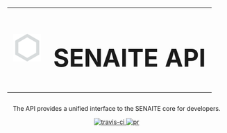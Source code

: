 <div align="center">
  <h1>
    <table width="100%" border="0" cellspacing="0" cellpadding="0">
      <tr>
        <td>
          <a href="https://github.com/senaite/senaite.api">
          <img src="static/logo.png" alt="senaite.api" height="64" />
          </a>
        </td>
        <td>
          <h1>SENAITE API</h1>
        </td>
      </tr>
    </table>
  </h1>

  <p>The API provides a unified interface to the SENAITE core for developers.</p>


  <div>
    <a href="https://travis-ci.org/senaite/senaite.api">
      <img src="https://img.shields.io/travis/senaite/senaite.api.svg?style=flat-square" alt="travis-ci" />
    </a>
    <a href="docs/Contributing.rst">
      <img src="https://img.shields.io/badge/PRs-welcome-brightgreen.svg?style=flat-square" alt="pr" />
    </a>
  </div>
</div>
